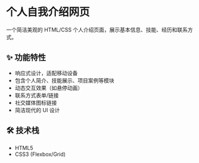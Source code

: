 # 个人自我介绍网页

一个简洁美观的 HTML/CSS 个人介绍页面，展示基本信息、技能、经历和联系方式。

## ✨ 功能特性

- 响应式设计，适配移动设备
- 包含个人简介、技能展示、项目案例等模块
- 动态交互效果（如悬停动画）
- 联系方式表单/链接
- 社交媒体图标链接
- 简洁现代的 UI 设计

## 🛠️ 技术栈

- HTML5
- CSS3 (Flexbox/Grid)